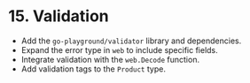 # 15. Validation

- Add the `go-playground/validator` library and dependencies.
- Expand the error type in `web` to include specific fields.
- Integrate validation with the `web.Decode` function.
- Add validation tags to the `Product` type.
